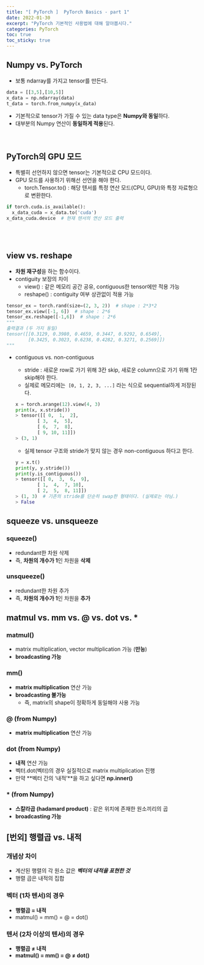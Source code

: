 ```yaml
---
title: "[ PyTorch ]  PyTorch Basics - part 1"
date: 2022-01-30
excerpt: "PyTorch 기본적인 사용법에 대해 알아봅시다."
categories: PyTorch
toc: true
toc_sticky: true
---
```



## Numpy vs. PyTorch

- 보통 ndarray를 가지고 tensor를 만든다.

```python
data = [[3,5],[10,5]]
x_data = np.ndarray(data)
t_data = torch.from_numpy(x_data)
```

- 기본적으로 tensor가 가질 수 있는 data type은 **Numpy와 동일**하다.
- 대부분의 Numpy 연산이 **동일하게 적용**된다.  

<br/>

## PyTorch의 GPU 모드

- 특별히 선언하지 않으면 tensor는 기본적으로 CPU 모드이다.
- GPU 모드를 사용하기 위해선 선언을 해야 한다.
    - torch.Tensor.to() : 해당 텐서를 특정 연산 모드(CPU, GPU)와 특정 자료형으로 변환한다.

```python
if torch.cuda.is_available():
  x_data_cuda = x_data.to('cuda')
x_data_cuda.device  # 현재 텐서의 연산 모드 출력
```  
<br/><br/>

## view vs. reshape

- **차원 재구성**을 하는 함수이다.
- contiguity 보장의 차이
    - view() : 같은 메모리 공간 공유, contiguous한 tensor에만 적용 가능
    - reshape() : contiguity 여부 상관없이 적용 가능

```python
tensor_ex = torch.rand(size=(2, 3, 2))  # shape : 2*3*2
tensor_ex.view([-1, 6])  # shape : 2*6
tensor_ex.reshape([-1,6])  # shape : 2*6
"""
출력결과 (두 가지 동일)
tensor([[0.3129, 0.3980, 0.4659, 0.3447, 0.9292, 0.6549],
        [0.3425, 0.3023, 0.6238, 0.4282, 0.3271, 0.2569]])
"""
```

- contiguous vs. non-contiguous
    - stride : 새로운 row로 가기 위해 3칸 skip, 새로운 column으로 가기 위해 1칸 skip해야 한다.
    - 실제로 메모리에는  `[0, 1, 2, 3, ...]` 라는 식으로 sequential하게 저장된다.
    
    ```python
    x = torch.arange(12).view(4, 3)
    print(x, x.stride())
    > tensor([[ 0,  1,  2],
            [ 3,  4,  5],
            [ 6,  7,  8],
            [ 9, 10, 11]]) 
    > (3, 1)
    ```
    
    - 실제 tensor 구조와 stride가 맞지 않는 경우 non-contiguous 하다고 한다.
    
    ```python
    y = x.t()
    print(y, y.stride())
    print(y.is_contiguous())
    > tensor([[ 0,  3,  6,  9],
            [ 1,  4,  7, 10],
            [ 2,  5,  8, 11]]) 
    > (1, 3)  # 기존의 stride를 단순히 swap한 형태이다. (실제로는 아님.)
    > False
    ```
    



## squeeze vs. unsqueeze

### squeeze()

- redundant한 차원 삭제
- 즉, **차원의 개수가 1**인 차원을 **삭제**

### unsqueeze()

- redundant한 차원 추가
- 즉, **차원의 개수가 1**인 차원을 **추가**



## matmul vs. mm vs. @ vs. dot vs. *

### matmul()

- matrix multiplication, vector multiplication 가능 (**만능**)
- **broadcasting 가능**

### mm()

- **matrix multiplication** 연산 가능
- **broadcasting 불가능**
    - 즉, matrix의 shape이 정확하게 동일해야 사용 가능

### @ (from Numpy)

- **matrix multiplication** 연산 가능

### dot (from Numpy)

- **내적** 연산 가능
- 벡터.dot(벡터)의 경우 실질적으로 matrix multiplication 진행
- 만약 **벡터 간의 ‘내적’**을 하고 싶다면 **np.inner()**

### * (from Numpy)

- **스칼라곱 (hadamard product)** : 같은 위치에 존재한 원소끼리의 곱
- **broadcasting 가능**



## [번외] 행렬곱 vs. 내적

### 개념상 차이

- 계산된 행렬의 각 원소 값은 ***벡터의 내적을 표현한 것***
- 행렬 곱은 내적의 집합

### 벡터 (1차 텐서)의 경우

- **행렬곱 = 내적**
- matmul() = mm() = @ = dot()

### 텐서 (2차 이상의 텐서)의 경우

- **행렬곱 ≠ 내적**
- **matmul() = mm() = @ ≠ dot()**



